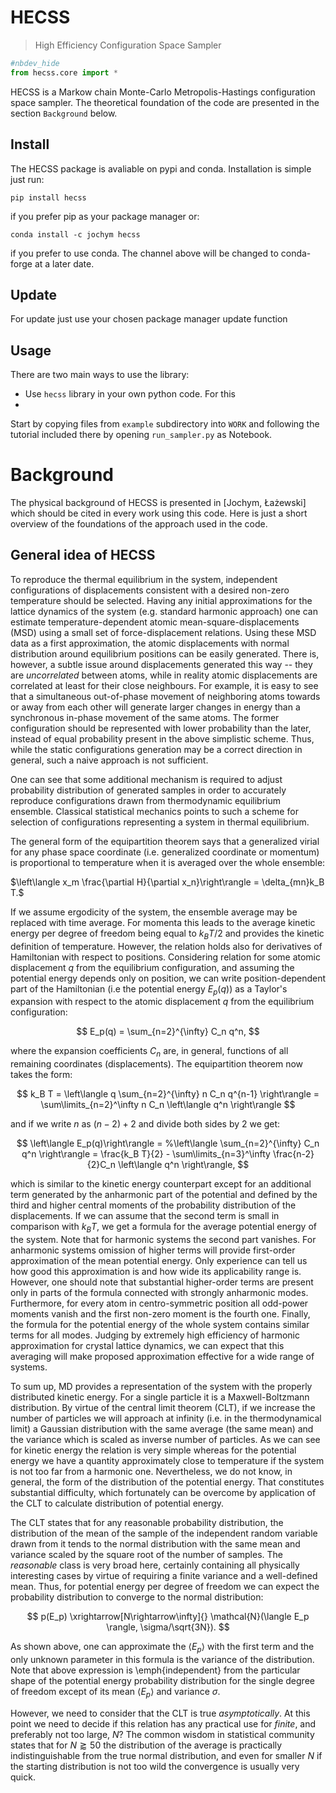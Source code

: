 # HECSS
> High Efficiency Configuration Space Sampler


```python
#nbdev_hide
from hecss.core import *
```

HECSS is a Markow chain Monte-Carlo Metropolis-Hastings configuration space sampler. The theoretical foundation of the code are presented in the section `Background` below.

## Install

The HECSS package is avaliable on pypi and conda. Installation is simple just run:
```
pip install hecss
```
if you prefer pip as your package manager or:
```
conda install -c jochym hecss
```
if you prefer to use conda. The channel above will be changed to conda-forge at a later date.

## Update

For update just use your chosen package manager update function

## Usage

There are two main ways to use the library:
 * Use `hecss` library in your own python code. For this 
 *

Start by copying files from `example` subdirectory into `WORK` and following
the tutorial included there by opening `run_sampler.py` as Notebook.

# Background

The physical background of  HECSS is presented in [Jochym, Łażewski] which should be cited in every work using this code. Here is just a short overview of the foundations of the approach used in the code.



## General idea of HECSS

To reproduce the thermal equilibrium in the system, independent configurations of displacements consistent with a desired non-zero temperature should be selected. 
Having any initial approximations for the lattice dynamics of the system (e.g. standard harmonic approach) one can estimate temperature-dependent atomic mean-square-displacements (MSD) using a small set of force-displacement relations. Using these MSD data as a first approximation, the atomic displacements with normal distribution around equilibrium positions can be easily generated. 
There is, however, a subtle issue around displacements generated this way -- they are *uncorrelated* between atoms, while in reality atomic displacements are correlated at least for their close neighbours. For example, it is easy to see that a simultaneous out-of-phase movement of neighboring atoms towards or away from each other will generate larger changes in energy than a synchronous in-phase movement of the same atoms. The former configuration should be represented with lower probability than the later, instead of equal probability present in the above simplistic scheme. Thus, while the static configurations generation may be a correct direction in general, such a naive approach is not sufficient. 

One can see that some additional mechanism is required to adjust probability distribution of generated samples in order to accurately reproduce configurations drawn from thermodynamic equilibrium ensemble. Classical statistical mechanics points to such a scheme for selection of configurations representing a system in thermal equilibrium.

The general form of the equipartition theorem says that a generalized virial for any phase space coordinate (i.e. generalized coordinate or momentum) is proportional to temperature when it is averaged over the whole ensemble: 

$\left\langle x_m \frac{\partial H}{\partial x_n}\right\rangle = \delta_{mn}k_B T.$

If we assume ergodicity of the system, the ensemble average may be replaced with time average.
For momenta this leads to the average kinetic energy per degree of freedom being equal to $k_B T/2$ and provides the kinetic definition of temperature. However, the relation holds also for derivatives of Hamiltonian with respect to positions. Considering relation for some atomic displacement $q$ from the equilibrium configuration, and assuming the potential energy depends only on position, we can write position-dependent part of the Hamiltonian (i.e the potential energy $E_p(q)$) as a Taylor's expansion with respect to the atomic displacement $q$ from the equilibrium configuration:

$$
E_p(q) = \sum_{n=2}^{\infty} C_n q^n,
$$

where the expansion coefficients $C_n$ are, in general, functions of all remaining coordinates (displacements). 
The equipartition theorem now takes the form:

$$
k_B T = \left\langle q \sum_{n=2}^{\infty} n C_n q^{n-1} \right\rangle = \sum\limits_{n=2}^\infty n C_n \left\langle q^n \right\rangle
$$

and if we write $n$ as $(n-2)+2$ and divide both sides by $2$ we get:

$$
\left\langle E_p(q)\right\rangle = 
%\left\langle \sum_{n=2}^{\infty} C_n q^n \right\rangle = 
\frac{k_B T}{2} - 
    \sum\limits_{n=3}^\infty \frac{n-2}{2}C_n \left\langle q^n \right\rangle,
$$

which is similar to the kinetic energy counterpart except for an additional term generated by the anharmonic part of the potential and defined by the third and higher central moments of the probability distribution of the displacements. If we can assume that the second term is small in comparison with $k_B T$, we get a formula for the average potential energy of the system. Note that for harmonic systems the second part vanishes. For anharmonic systems omission of higher terms will provide first-order approximation of the mean potential energy. Only experience can tell us how good this approximation is and how wide its applicability range is. However, one should note that substantial higher-order terms are present only in parts of the formula connected with strongly anharmonic modes. Furthermore, for every atom in centro-symmetric position all odd-power moments vanish and the first non-zero moment is the fourth one. Finally, the formula for the potential energy of the whole system contains similar terms for all modes. Judging by extremely high efficiency of harmonic approximation for crystal lattice dynamics, we can expect that this averaging will make proposed approximation effective for a wide range of systems. 


To sum up, MD provides a representation of the system with the properly distributed kinetic energy. For a single particle it is a Maxwell-Boltzmann distribution. By virtue of the central limit theorem (CLT), if we increase the number of particles we will approach at infinity (i.e. in the thermodynamical limit) a Gaussian distribution with the same average (the same mean) and the variance which is scaled as inverse number of particles. As we can see for kinetic energy the relation is very simple whereas
for the potential energy we have a quantity approximately close to temperature if the system is not too far from a harmonic one. Nevertheless, we do not know, in general, the form of the distribution of the potential energy. That constitutes substantial difficulty, which fortunately can be overcome by application of the CLT to calculate distribution of potential energy.

The CLT states that for any reasonable probability distribution, the distribution of the mean of the sample of the independent random variable drawn from it tends to the normal distribution with the same mean and variance scaled by the square root of the number of samples. The *reasonable* class is very broad here, certainly containing all physically interesting cases by virtue of requiring a finite variance and a well-defined mean. Thus, for potential energy per degree of freedom we can expect the probability distribution to converge to the normal distribution:

$$
p(E_p) \xrightarrow[N\rightarrow\infty]{} \mathcal{N}(\langle E_p \rangle, \sigma/\sqrt{3N}).
$$

As shown above, one can approximate the $\langle E_p \rangle$ with the first term and the only unknown parameter in this formula is the variance of the distribution. Note that above expression is \emph{independent} from the particular shape of the potential energy probability distribution for the single degree of freedom except of its mean $\langle E_p \rangle$ and variance $\sigma$.

However, we need to consider that the CLT is true *asymptotically*. At this point we need to decide if this relation has any practical use for *finite*, and preferably not too large, $N$? The common wisdom in statistical community states that for $N \gtrapprox 50$ the distribution of the average is practically indistinguishable from the true normal distribution, and even for smaller $N$ if the starting distribution is not too wild the convergence is usually very quick. 
